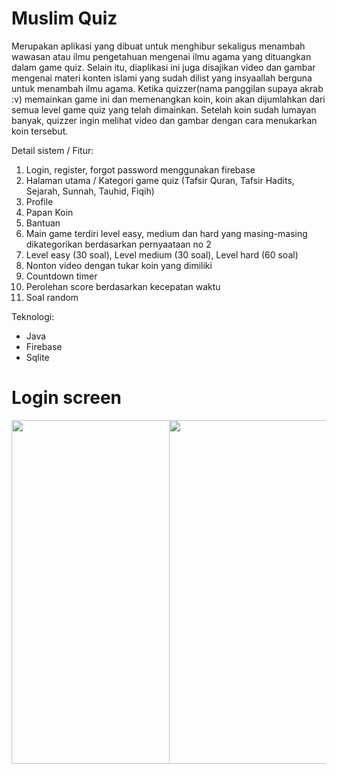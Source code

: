 <b><h1>Muslim Quiz</h1></b>

Merupakan aplikasi yang dibuat untuk menghibur sekaligus menambah wawasan atau ilmu pengetahuan mengenai ilmu agama yang dituangkan dalam game quiz. 
Selain itu, diaplikasi ini juga disajikan video dan gambar mengenai materi konten islami yang sudah dilist yang insyaallah berguna untuk menambah ilmu agama.
Ketika quizzer(nama panggilan supaya akrab :v) memainkan game ini dan memenangkan koin, koin akan dijumlahkan dari semua level game quiz yang telah dimainkan. Setelah koin sudah lumayan banyak,
quizzer ingin melihat video dan gambar dengan cara menukarkan koin tersebut.

Detail sistem / Fitur:
1. Login, register, forgot password menggunakan firebase
2. Halaman utama / Kategori game quiz (Tafsir Quran, Tafsir Hadits, Sejarah, Sunnah, Tauhid, Fiqih)
3. Profile
4. Papan Koin
5. Bantuan
6. Main game terdiri level easy, medium dan hard yang masing-masing dikategorikan berdasarkan pernyaataan no 2
7. Level easy (30 soal), Level medium (30 soal), Level hard (60 soal)
8. Nonton video dengan tukar koin yang dimiliki
9. Countdown timer
10. Perolehan score berdasarkan kecepatan waktu
11. Soal random

Teknologi:
- Java
- Firebase
- Sqlite

# Login screen
<div style="display:block; width:100%;">
  <div style="width:50%; float: left; display: inline-block;">
     <img src="https://user-images.githubusercontent.com/33746018/56709913-f6119180-674d-11e9-806d-03b59907f9f8.jpg" align="middle" width="350" height="550" />
  </div>
  <div style="width:50%; float: left; display: inline-block;">
     <img src="https://user-images.githubusercontent.com/33746018/56709913-f6119180-674d-11e9-806d-03b59907f9f8.jpg" align="middle" width="350" height="550" />
  </div>
</div>
